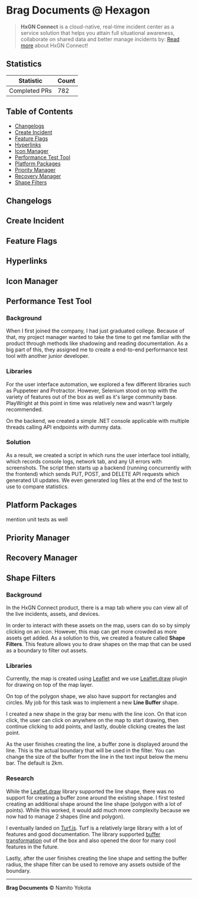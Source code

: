 # Brag Documents @ Hexagon

> **HxGN Connect** is a cloud-native, real-time incident center as a service solution that helps you attain full situational awareness, collaborate on shared data and better manage incidents by: [Read more](https://reimaginecollaboration.com/) about HxGN Connect!

## Statistics

| Statistic     | Count |
| ------------- | ----- |
| Completed PRs | 782   |

## Table of Contents

-   [Changelogs](#changelogs)
-   [Create Incident](#create-incident)
-   [Feature Flags](#feature-flags)
-   [Hyperlinks](#hyperlinks)
-   [Icon Manager](#icon-manager)
-   [Performance Test Tool](#performance-test-tool)
-   [Platform Packages](#platform-packages)
-   [Priority Manager](#priority-manager)
-   [Recovery Manager](#recovery-manager)
-   [Shape Filters](#shape-filters)

## Changelogs

## Create Incident

## Feature Flags

## Hyperlinks

## Icon Manager

## Performance Test Tool

### Background

When I first joined the company, I had just graduated college. Because of that, my project manager wanted to take the time to get me familiar with the product through methods like shadowing and reading documentation. As a big part of this, they assigned me to create a end-to-end performance test tool with another junior developer.

### Libraries

For the user interface automation, we explored a few different libraries such as Puppeteer and Protractor. However, Selenium stood on top with the variety of features out of the box as well as it's large community base. PlayWright at this point in time was relatively new and wasn't largely recommended.

On the backend, we created a simple .NET console applicable with multiple threads calling API endpoints with dummy data.

### Solution

As a result, we created a script in which runs the user interface tool initially, which records console logs, network tab, and any UI errors with screenshots. The script then starts up a backend (running concurrently with the frontend) which sends PUT, POST, and DELETE API requests which generated UI updates. We even generated log files at the end of the test to use to compare statistics.

## Platform Packages

mention unit tests as well

## Priority Manager

## Recovery Manager

## Shape Filters

### Background

In the HxGN Connect product, there is a map tab where you can view all of the live incidents, assets, and devices.

In order to interact with these assets on the map, users can do so by simply clicking on an icon. However, this map can get more crowded as more assets get added. As a solution to this, we created a feature called **Shape Filters**. This feature allows you to draw shapes on the map that can be used as a boundary to filter out assets.

### Libraries

Currently, the map is created using [Leaflet](https://github.com/Leaflet/Leaflet) and we use [Leaflet.draw](https://github.com/Leaflet/Leaflet.draw) plugin for drawing on top of the map layer.

On top of the polygon shape, we also have support for rectangles and circles. My job for this task was to implement a new **Line Buffer** shape.

I created a new shape in the gray bar menu with the line icon. On that icon click, the user can click on anywhere on the map to start drawing, then continue clicking to add points, and lastly, double clicking creates the last point.

As the user finishes creating the line, a buffer zone is displayed around the line. This is the actual boundary that will be used in the filter. You can change the size of the buffer from the line in the text input below the menu bar. The default is 2km.

### Research

While the [Leaflet.draw](https://github.com/Leaflet/Leaflet.draw) library supported the line shape, there was no support for creating a buffer zone around the existing shape. I first tested creating an additional shape around the line shape (polygon with a lot of points). While this worked, it would add much more complexity because we now had to manage 2 shapes (line and polygon).

I eventually landed on [Turf.js](https://turfjs.org/). Turf is a relatively large library with a lot of features and good documentation. The library supported [buffer transformation](https://turfjs.org/docs/#buffer) out of the box and also opened the door for many cool features in the future.

Lastly, after the user finishes creating the line shape and setting the buffer radius, the shape filter can be used to remove any assets outside of the boundary.

<hr />

**Brag Documents**
&copy; Namito Yokota

